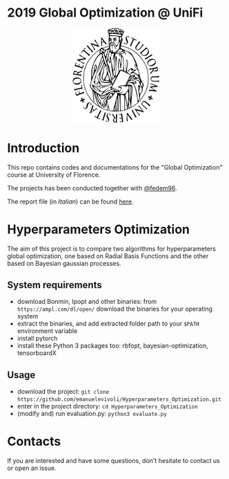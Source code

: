 
# 2019 Global Optimization @ UniFi

<p align="center">
    <img src="University_of_Florence.png" alt="logo-UniFi" width="200"/>
</p>

# Introduction
This repo contains codes and documentations for the "Global Optimization" course at University of Florence.

The projects has been conducted together with [@fedem96](https://github.com/fedem96).

The report file (in _Italian_) can be found [here](https://github.com/emanuelevivoli/2019-Global-Optimization-UNIFI/blob/master/relazione%20(in%20italiano).pdf).

# Hyperparameters Optimization

The aim of this project is to compare two algorithms for hyperparameters global optimization, one based on Radial Basis Functions and the other based on Bayesian gaussian processes. 

## System requirements
+ download Bonmin, Ipopt and other binaries: from `https://ampl.com/dl/open/` download the binaries for your operating system
+ extract the binaries, and add extracted folder path to your `$PATH` environment variable
+ install pytorch
+ install these Python 3 packages too: rbfopt, bayesian-optimization, tensorboardX

## Usage
+ download the project:
`git clone https://github.com/emanuelevivoli/Hyperparameters_Optimization.git`
+ enter in the project directory:
`cd Hyperparameters_Optimization`
+ (modify and) run evaluation.py:
`python3 evaluate.py`

# Contacts
If you are interested and have some questions, don't hesitate to contact us or open an issue.
